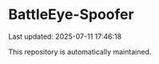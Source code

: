 # BattleEye-Spoofer

Last updated: 2025-07-11 17:46:18

This repository is automatically maintained.
